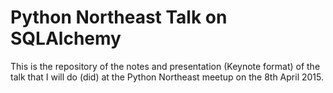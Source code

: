 # Python Northeast Talk on SQLAlchemy

This is the repository of the notes and presentation (Keynote format) of
the talk that I will do (did) at the Python Northeast meetup on the
8th April 2015.
